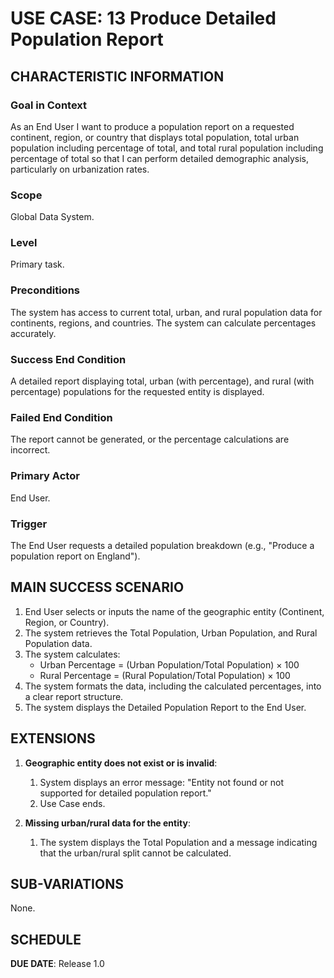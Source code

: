 # USE CASE: 13 Produce Detailed Population Report

## CHARACTERISTIC INFORMATION

### Goal in Context

As an End User I want to produce a population report on a requested continent, region, or country that displays total population, total urban population including percentage of total, and total rural population including percentage of total so that I can perform detailed demographic analysis, particularly on urbanization rates.

### Scope

Global Data System.

### Level

Primary task.

### Preconditions

The system has access to current total, urban, and rural population data for continents, regions, and countries.
The system can calculate percentages accurately.

### Success End Condition

A detailed report displaying total, urban (with percentage), and rural (with percentage) populations for the requested entity is displayed.

### Failed End Condition

The report cannot be generated, or the percentage calculations are incorrect.

### Primary Actor

End User.

### Trigger

The End User requests a detailed population breakdown (e.g., "Produce a population report on England").

## MAIN SUCCESS SCENARIO

1. End User selects or inputs the name of the geographic entity (Continent, Region, or Country).
2. The system retrieves the Total Population, Urban Population, and Rural Population data.
3. The system calculates:
   - Urban Percentage = (Urban Population/Total Population) × 100
   - Rural Percentage = (Rural Population/Total Population) × 100
4. The system formats the data, including the calculated percentages, into a clear report structure.
5. The system displays the Detailed Population Report to the End User.

## EXTENSIONS

1. **Geographic entity does not exist or is invalid**:
    1. System displays an error message: "Entity not found or not supported for detailed population report."
    2. Use Case ends.

2. **Missing urban/rural data for the entity**:
    1. The system displays the Total Population and a message indicating that the urban/rural split cannot be calculated.

## SUB-VARIATIONS

None.

## SCHEDULE

**DUE DATE**: Release 1.0
